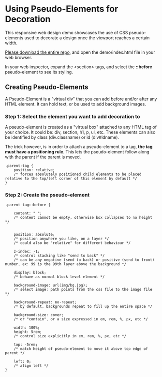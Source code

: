 #  Using Pseudo-Elements for Decoration
 
This responsive web design demo showcases the use of CSS pseudo-elements used to decorate a design once the viewport reaches a certain width.

[Please download the entire repo](https://github.com/JACGWD/Using-Pseudo-Elements-for-Decoration/archive/refs/heads/main.zip), and open the demo/index.html file in your web browser.

In your web inspector, expand the \<section> tags, and select the **::before** pseudo-element to see its styling.

## Creating Pseudo-Elements

A Pseudo-Element is a "virtual div" that you can add before and/or after any HTML element. It can hold text, or be used to add background images. 


### Step 1: Select the element you want to add decoration to 

A pseudo-element is created as a "virtual box" attached to any HTML tag of your choice. It could be: div, section, h1, p, ul, etc. These elements can also be identified by class (div.classname) or id (div#idname).

The trick however, is in order to attach a pseudo-element to a tag, **the tag must have a positioning rule**. This lets the pseudo-element follow along with the parent if the parent is moved.



    .parent-tag {
        position: relative;
        /* forces absolutely positioned child elements to be placed relative to the top/left corner of this element by default */
    }

### Step 2: Create the pseudo-element


    .parent-tag::before {
        
        content: " "; 
        /* content cannot be empty, otherwise box collapses to no height */


        position: absolute;   
        /* position anywhere you like, on a layer */
        /* could also be "relative" for different behaviour */

        z-index: -1;
        /* control stacking like "send to back" */
        /* can be any negative (send to back) or positive (send to front) number, ex: 99 is the 99th layer above the background */

        display: block;
        /* behave as normal block level element */

        background-image: url(img/bg.jpg);
        /* select image: path points from the css file to the image file */

        background-repeat: no-repeat;
        /* by default, backgrounds repeat to fill up the entire space */

        background-size: cover; 
        /* or "contain", or a size expressed in em, rem, %, px, etc */
        
        width: 100%;
        height: 5rem;
        /* control size explicitly in em, rem, %, px, etc */

        top: -5rem; 
        /* match height of pseudo-element to move it above top edge of parent */

        left: 0;
        /* align left */
    }